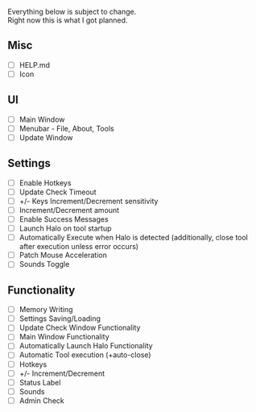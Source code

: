 Everything below is subject to change.  
Right now this is what I got planned.  
## Misc
* [ ] HELP.md
* [ ] Icon

## UI
* [ ] Main Window
* [ ] Menubar - File, About, Tools
* [ ] Update Window

## Settings
* [ ] Enable Hotkeys
* [ ] Update Check Timeout
* [ ] +/- Keys Increment/Decrement sensitivity
* [ ] Increment/Decrement amount
* [ ] Enable Success Messages
* [ ] Launch Halo on tool startup
* [ ] Automatically Execute when Halo is detected (additionally, close tool after execution unless error occurs)
* [ ] Patch Mouse Acceleration
* [ ] Sounds Toggle

## Functionality
* [ ] Memory Writing
* [ ] Settings Saving/Loading
* [ ] Update Check Window Functionality
* [ ] Main Window Functionality
* [ ] Automatically Launch Halo Functionality
* [ ] Automatic Tool execution (+auto-close)
* [ ] Hotkeys
* [ ] +/- Increment/Decrement
* [ ] Status Label
* [ ] Sounds  
* [ ] Admin Check